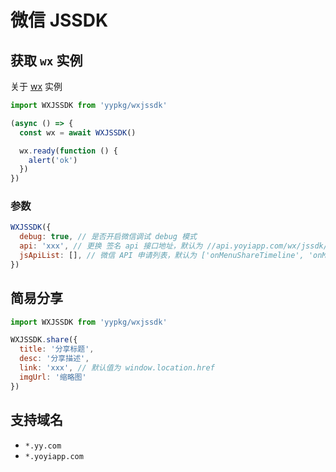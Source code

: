 # 微信 JSSDK

## 获取 `wx` 实例

关于 [wx](https://mp.weixin.qq.com/wiki?t=resource/res_main&id=mp1421141115) 实例

```js
import WXJSSDK from 'yypkg/wxjssdk'

(async () => {
  const wx = await WXJSSDK()

  wx.ready(function () {
    alert('ok')
  })
})
```

### 参数

```js
WXJSSDK({
  debug: true, // 是否开启微信调试 debug 模式
  api: 'xxx', // 更换 签名 api 接口地址，默认为 //api.yoyiapp.com/wx/jssdk/signature
  jsApiList: [], // 微信 API 申请列表，默认为 ['onMenuShareTimeline', 'onMenuShareAppMessage']
})
```

## 简易分享

```js
import WXJSSDK from 'yypkg/wxjssdk'

WXJSSDK.share({
  title: '分享标题',
  desc: '分享描述',
  link: 'xxx', // 默认值为 window.location.href
  imgUrl: '缩略图'
})
```

## 支持域名

* `*.yy.com`
* `*.yoyiapp.com`
